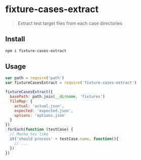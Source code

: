 # fixture-cases-extract

> Extract test target files from each case directories

## Install

```sh
npm i fixture-cases-extract
```

## Usage

```js
var path = require('path')
var fixtureCasesExtract = require('fixture-cases-extract')

fixtureCasesExtract({
  basePath: path.join(__dirname, 'fixtures')
  fileMap: {
    actual: 'actual.json',
    expected: 'expected.json',
    options: 'options.json'
  }
})
.forEach(function (testCase) {
  // Mocha tes like
  it('should process' + testCase.name, function(){
    // ...
  })
})
```
